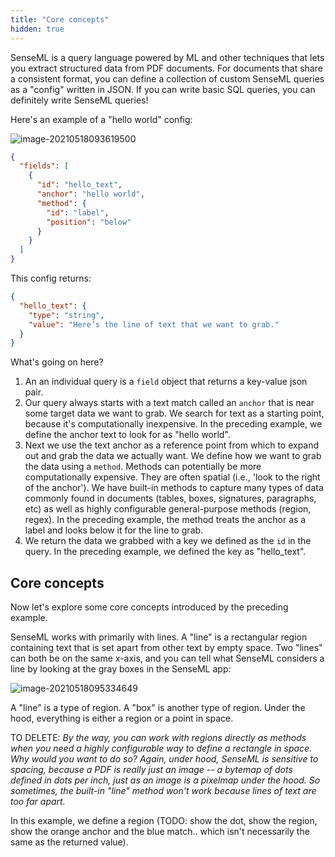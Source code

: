 ```yaml
---
title: "Core concepts"
hidden: true
---
```


SenseML is a query language powered by ML and other techniques that lets you extract structured data from PDF documents. For documents that share a consistent format, you can define a collection of custom SenseML queries as a "config" written in JSON. If you can write basic SQL queries, you can definitely write SenseML queries! 

Here's an example of a "hello world" config: 

 

![image-20210518093619500](C:\Users\franc\AppData\Roaming\Typora\typora-user-images\image-20210518093619500.png)

```json
{
  "fields": [
    {
      "id": "hello_text",
      "anchor": "hello world",
      "method": {
        "id": "label",
        "position": "below"
      }
    }
  ]
}
```

This config returns:

```json
{
  "hello_text": {
    "type": "string",
    "value": "Here’s the line of text that we want to grab."
  }
}
```



What's going on here?

1. An an individual query is a `field` object that returns a key-value json pair. 
2. Our query always starts with a text match called an `anchor` that is near some target data we want to grab. We search for text as a starting point, because it's computationally inexpensive. In the preceding example, we define the anchor text to look for as "hello world".
3. Next we use the text anchor as a reference point from which to expand out and grab the data we actually want. We define how we want to grab the data using a `method`. Methods can potentially be more computationally expensive. They are often spatial (i.e., 'look to the right of the anchor'). We have built-in methods to capture many types of data commonly found in documents (tables, boxes, signatures, paragraphs, etc) as well as highly configurable general-purpose methods (region, regex).  In the preceding example, the method treats the anchor as a label and looks below it for the line to grab. 
4. We return the data we grabbed with a key we defined as the `id` in the query. In the preceding example, we defined the key as "hello_text". 

Core concepts
-----

Now let's explore some core concepts introduced by the preceding example.

SenseML works with primarily with lines. A "line" is a rectangular region containing text that is set apart from other text by empty space.  Two "lines" can both be on the same x-axis, and you can tell what SenseML considers a line by looking at the gray boxes in the SenseML app:

![image-20210518095334649](C:\Users\franc\AppData\Roaming\Typora\typora-user-images\image-20210518095334649.png)

A "line" is a type of region. A "box" is another type of region. Under the hood, everything is either a region or a point in space. 





TO DELETE: *By the way, you can work with regions directly as methods when you need a highly configurable way to define a rectangle in space. Why would you want to do so? Again, under hood, SenseML is sensitive to spacing, because a PDF is really just an image -- a bytemap of dots defined in dots per inch, just as an image is a pixelmap under the hood. So sometimes, the built-in "line" method won't work because lines of text are too far apart.*  

In this example, we define a region (TODO: show the dot, show the region, show the orange anchor and the blue match.. which isn't necessarily the same as the returned value). 





